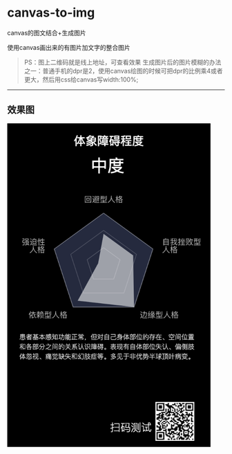 # canvas-to-img
canvas的图文结合+生成图片

使用canvas画出来的有图片加文字的整合图片

> PS：图上二维码就是线上地址，可查看效果
生成图片后的图片模糊的办法之一：普通手机的dpr是2，使用canvas绘图的时候可把dpr的比例乘4或者更大，然后用css给canvas写width:100%;
 ----
## 效果图
<img src="xiaoguotu.png" />
